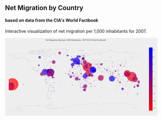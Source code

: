 ## Net Migration by Country   
#### based on data from the CIA's World Factbook


Interactive visualization of net migration per 1,000 inhabitants for 2007. 


![](migration.png)

